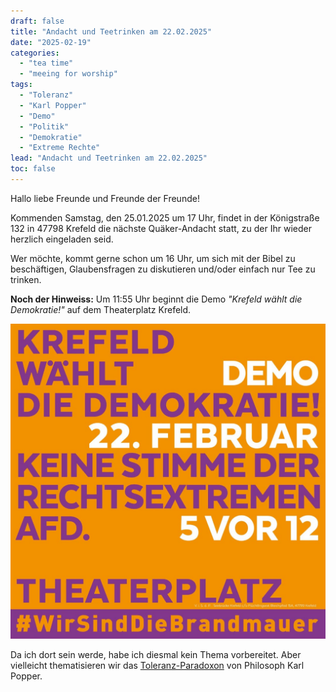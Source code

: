 ```yaml
---
draft: false
title: "Andacht und Teetrinken am 22.02.2025"
date: "2025-02-19"
categories:
  - "tea time"
  - "meeing for worship"
tags:
  - "Toleranz"
  - "Karl Popper"
  - "Demo"
  - "Politik"
  - "Demokratie"
  - "Extreme Rechte"
lead: "Andacht und Teetrinken am 22.02.2025"
toc: false
---
```


Hallo liebe Freunde und Freunde der Freunde!

Kommenden Samstag, den 25.01.2025 um 17 Uhr, findet in der Königstraße 132 in 47798 Krefeld die nächste Quäker-Andacht statt, zu der Ihr wieder herzlich eingeladen seid.

Wer möchte, kommt gerne schon um 16 Uhr, um sich mit der Bibel zu beschäftigen, Glaubensfragen zu diskutieren und/oder einfach nur Tee zu trinken.

**Noch der Hinweiss:** Um 11:55 Uhr beginnt die Demo *"Krefeld wählt die Demokratie!"* auf dem Theaterplatz Krefeld.

![Demo-Aufruf](demo-aufruf.jpeg)

Da ich dort sein werde, habe ich diesmal kein Thema vorbereitet. Aber vielleicht thematisieren wir das [Toleranz-Paradoxon](https://de.wikipedia.org/wiki/Toleranz-Paradoxon) von Philosoph Karl Popper.
